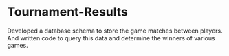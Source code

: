# Tournament-Results
Developed a database schema to store the game matches between players. And written code to query this data and determine the winners of various games.
